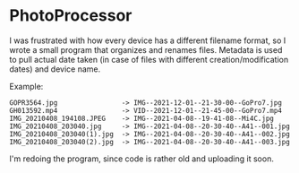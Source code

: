 # PhotoProcessor

I was frustrated with how every device has a different filename format, so I wrote a small program that organizes and renames files. Metadata is used to pull actual date taken (in case of files with different creation/modification dates) and device name.

Example:
```
GOPR3564.jpg                -> IMG--2021-12-01--21-30-00--GoPro7.jpg
GH013592.mp4                -> VID--2021-12-01--21-45-00--GoPro7.mp4
IMG_20210408_194108.JPEG    -> IMG--2021-04-08--19-41-08--Mi4C.jpg
IMG_20210408_203040.jpg     -> IMG--2021-04-08--20-30-40--A41--001.jpg
IMG_20210408_203040(1).jpg  -> IMG--2021-04-08--20-30-40--A41--002.jpg
IMG_20210408_203040(2).jpg  -> IMG--2021-04-08--20-30-40--A41--003.jpg
```

I'm redoing the program, since code is rather old and uploading it soon.

